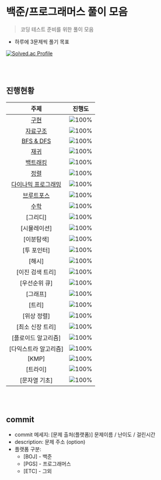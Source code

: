 # 백준/프로그래머스 풀이 모음

> 코딩 테스트 준비를 위한 풀이 모음

- 하루에 3문제씩 풀기 목표

[![Solved.ac Profile](http://mazassumnida.wtf/api/v2/generate_badge?boj=wwwwhy)](https://solved.ac/wwwwhy/)

<br></br>

## 진행현황
 | 주제 | 진행도 |
 | :--: | :--: |
  | [구현](https://github.com/WANTWON/CodingTest/tree/main/01-Implementation) | ![100%](https://progress-bar.dev/6/?scale=20&title=progress&width=500&color=babaca&suffix=/20) |
 | [자료구조](https://github.com/WANTWON/CodingTest/tree/main/02-DataStructures) | ![100%](https://progress-bar.dev/8/?scale=20&title=progress&width=500&color=babaca&suffix=/20) |
 | [BFS & DFS](https://github.com/WANTWON/CodingTest/tree/main/04-DFS%26BFS) | ![100%](https://progress-bar.dev/14/?scale=20&title=progress&width=500&color=babaca&suffix=/20) |
 | [재귀](https://github.com/WANTWON/CodingTest/tree/main/09-Recursion) | ![100%](https://progress-bar.dev/3/?scale=20&title=progress&width=500&color=babaca&suffix=/20) |
 | [백트래킹](https://github.com/WANTWON/CodingTest/tree/main/05-BackTracking) | ![100%](https://progress-bar.dev/14/?scale=20&title=progress&width=500&color=babaca&suffix=/20) |
 | [정렬](https://github.com/WANTWON/CodingTest/tree/main/03-Sorting) | ![100%](https://progress-bar.dev/9/?scale=20&title=progress&width=500&color=babaca&suffix=/20) |
 | [다이나믹 프로그래밍](workbook/0x10.md) | ![100%](https://progress-bar.dev/8/?scale=20&title=progress&width=500&color=babaca&suffix=/20) |
 | [브루트포스](https://github.com/WANTWON/CodingTest/tree/main/07-BruteForce) | ![100%](https://progress-bar.dev/3/?scale=20&title=progress&width=500&color=babaca&suffix=/20) |
| [수학](https://github.com/WANTWON/CodingTest/tree/main/08-Math) | ![100%](https://progress-bar.dev/4/?scale=20&title=progress&width=500&color=babaca&suffix=/20) |
| [그리디] | ![100%](https://progress-bar.dev/0/?scale=20&title=progress&width=500&color=babaca&suffix=/20) |
 | [시뮬레이션] | ![100%](https://progress-bar.dev/0/?scale=20&title=progress&width=500&color=babaca&suffix=/20) |
| [이분탐색] |![100%](https://progress-bar.dev/0/?scale=20&title=progress&width=500&color=babaca&suffix=/20) |
| [투 포인터] |![100%](https://progress-bar.dev/0/?scale=20&title=progress&width=500&color=babaca&suffix=/20) |
 | [해시] | ![100%](https://progress-bar.dev/0/?scale=20&title=progress&width=500&color=babaca&suffix=/20) |
| [이진 검색 트리] | ![100%](https://progress-bar.dev/0/?scale=20&title=progress&width=500&color=babaca&suffix=/20) |
| [우선순위 큐] | ![100%](https://progress-bar.dev/0/?scale=20&title=progress&width=500&color=babaca&suffix=/20) |
 | [그래프] | ![100%](https://progress-bar.dev/0/?scale=20&title=progress&width=500&color=babaca&suffix=/20) |
| [트리] | ![100%](https://progress-bar.dev/0/?scale=20&title=progress&width=500&color=babaca&suffix=/20) |
 | [위상 정렬] | ![100%](https://progress-bar.dev/0/?scale=20&title=progress&width=500&color=babaca&suffix=/20) |
 | [최소 신장 트리] | ![100%](https://progress-bar.dev/0/?scale=20&title=progress&width=500&color=babaca&suffix=/20) |
 | [플로이드 알고리즘] |![100%](https://progress-bar.dev/0/?scale=20&title=progress&width=500&color=babaca&suffix=/20) |
 | [다익스트라 알고리즘] | ![100%](https://progress-bar.dev/0/?scale=20&title=progress&width=500&color=babaca&suffix=/20) |
 | [KMP] | ![100%](https://progress-bar.dev/0/?scale=20&title=progress&width=500&color=babaca&suffix=/20) |
 | [트라이] | ![100%](https://progress-bar.dev/0/?scale=20&title=progress&width=500&color=babaca&suffix=/20) |
 | [문자열 기초] | ![100%](https://progress-bar.dev/0/?scale=20&title=progress&width=500&color=babaca&suffix=/20) |


<br></br>

## commit
- commit 메세지: [문제 출처(플랫폼)] 문제이름 / 난이도 / 걸린시간 
- description: 문제 주소 (option)
- 플랫폼 구분: 
  * [BOJ] - 백준 
  * [PGS] - 프로그래머스
  * [ETC] - 그외
